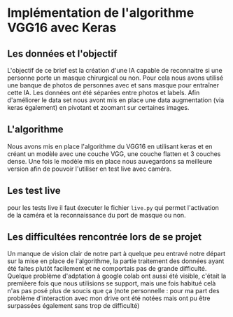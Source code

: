 # Implémentation de l'algorithme VGG16 avec Keras

## Les données et l'objectif

L'objectif de ce brief est la création d'une IA capable de reconnaitre si une personne porte un masque chirurgical ou non. Pour cela nous avons utilisé une banque de photos de personnes avec et sans masque pour entraîner cette IA. Les données ont été séparées entre photos et labels. Afin d'améliorer le data set nous avont mis en place une data augmentation (via keras également) en pivotant et zoomant sur certaines images.

## L'algorithme

Nous avons mis en place l'algorithme du VGG16 en utilisant keras et en créant un modèle avec une couche VGG, une couche flatten et 3 couches dense. Une fois le modèle mis en place nous auvegardons sa meilleure version afin de pouvoir l'utiliser en test live avec caméra.

## Les test live

pour les tests live il faut éxecuter le fichier `live.py` qui permet l'activation de la caméra et la reconnaissance du port de masque ou non.

## Les difficultées rencontrée lors de se projet

Un manque de vision clair de notre part à quelque peu entravé notre départ sur la mise en place de l'algorithme, la partie traitement des données ayant été faites plutôt facilement et ne comportais pas de grande difficulté. 
Quelque problème d'adptation à google colab ont aussi été visible, c'était la premièere fois que nous utilisions se support, mais une fois habitué celà n'as pas posé plus de soucis que ça (note personnelle : pour ma part des problème d'interaction avec mon drive ont été notées mais ont pu être surpassées également sans trop de difficulté) 